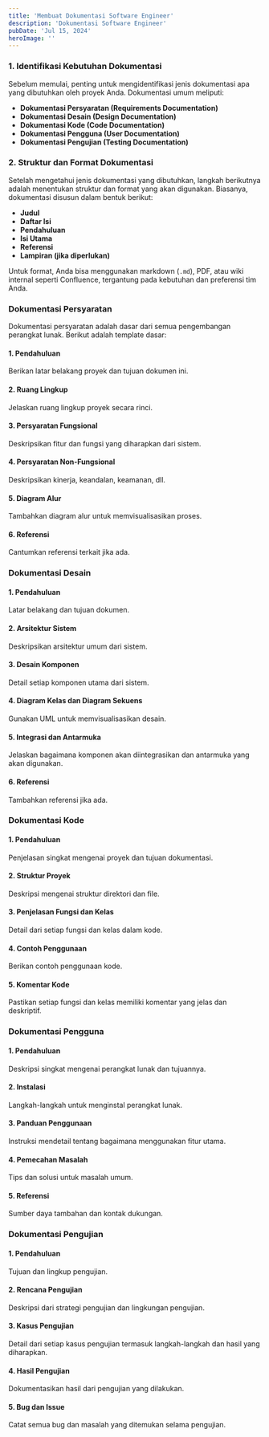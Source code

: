 ```yaml
---
title: 'Membuat Dokumentasi Software Engineer'
description: 'Dokumentasi Software Engineer'
pubDate: 'Jul 15, 2024'
heroImage: ''
---
```


### 1. Identifikasi Kebutuhan Dokumentasi
Sebelum memulai, penting untuk mengidentifikasi jenis dokumentasi apa yang dibutuhkan oleh proyek Anda. Dokumentasi umum meliputi:
- **Dokumentasi Persyaratan (Requirements Documentation)**
- **Dokumentasi Desain (Design Documentation)**
- **Dokumentasi Kode (Code Documentation)**
- **Dokumentasi Pengguna (User Documentation)**
- **Dokumentasi Pengujian (Testing Documentation)**

### 2. Struktur dan Format Dokumentasi
Setelah mengetahui jenis dokumentasi yang dibutuhkan, langkah berikutnya adalah menentukan struktur dan format yang akan digunakan. Biasanya, dokumentasi disusun dalam bentuk berikut:
- **Judul**
- **Daftar Isi**
- **Pendahuluan**
- **Isi Utama**
- **Referensi**
- **Lampiran (jika diperlukan)**

Untuk format, Anda bisa menggunakan markdown (`.md`), PDF, atau wiki internal seperti Confluence, tergantung pada kebutuhan dan preferensi tim Anda.

### Dokumentasi Persyaratan
Dokumentasi persyaratan adalah dasar dari semua pengembangan perangkat lunak. Berikut adalah template dasar:

#### 1. Pendahuluan
Berikan latar belakang proyek dan tujuan dokumen ini.

#### 2. Ruang Lingkup
Jelaskan ruang lingkup proyek secara rinci.

#### 3. Persyaratan Fungsional
Deskripsikan fitur dan fungsi yang diharapkan dari sistem.

#### 4. Persyaratan Non-Fungsional
Deskripsikan kinerja, keandalan, keamanan, dll.

#### 5. Diagram Alur
Tambahkan diagram alur untuk memvisualisasikan proses.

#### 6. Referensi
Cantumkan referensi terkait jika ada.

### Dokumentasi Desain

#### 1. Pendahuluan
Latar belakang dan tujuan dokumen.

#### 2. Arsitektur Sistem
Deskripsikan arsitektur umum dari sistem.

#### 3. Desain Komponen
Detail setiap komponen utama dari sistem.

#### 4. Diagram Kelas dan Diagram Sekuens
Gunakan UML untuk memvisualisasikan desain.

#### 5. Integrasi dan Antarmuka
Jelaskan bagaimana komponen akan diintegrasikan dan antarmuka yang akan digunakan.

#### 6. Referensi
Tambahkan referensi jika ada.

### Dokumentasi Kode

#### 1. Pendahuluan
Penjelasan singkat mengenai proyek dan tujuan dokumentasi.

#### 2. Struktur Proyek
Deskripsi mengenai struktur direktori dan file.

#### 3. Penjelasan Fungsi dan Kelas
Detail dari setiap fungsi dan kelas dalam kode.

#### 4. Contoh Penggunaan
Berikan contoh penggunaan kode.

#### 5. Komentar Kode
Pastikan setiap fungsi dan kelas memiliki komentar yang jelas dan deskriptif.

### Dokumentasi Pengguna

#### 1. Pendahuluan
Deskripsi singkat mengenai perangkat lunak dan tujuannya.

#### 2. Instalasi
Langkah-langkah untuk menginstal perangkat lunak.

#### 3. Panduan Penggunaan
Instruksi mendetail tentang bagaimana menggunakan fitur utama.

#### 4. Pemecahan Masalah
Tips dan solusi untuk masalah umum.

#### 5. Referensi
Sumber daya tambahan dan kontak dukungan.

### Dokumentasi Pengujian

#### 1. Pendahuluan
Tujuan dan lingkup pengujian.

#### 2. Rencana Pengujian
Deskripsi dari strategi pengujian dan lingkungan pengujian.

#### 3. Kasus Pengujian
Detail dari setiap kasus pengujian termasuk langkah-langkah dan hasil yang diharapkan.

#### 4. Hasil Pengujian
Dokumentasikan hasil dari pengujian yang dilakukan.

#### 5. Bug dan Issue
Catat semua bug dan masalah yang ditemukan selama pengujian.
